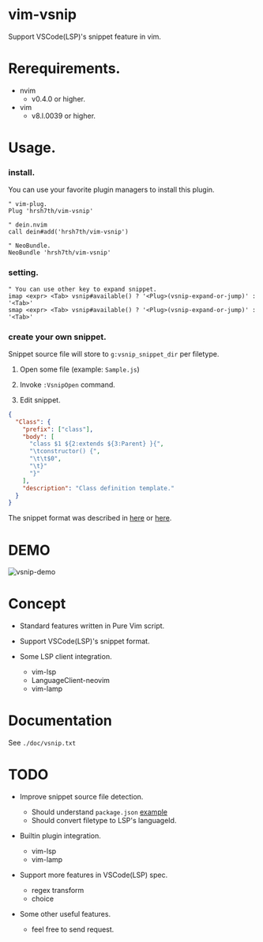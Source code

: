 # vim-vsnip

Support VSCode(LSP)'s snippet feature in vim.

# Rerequirements.

- nvim
  - v0.4.0 or higher.
- vim
  - v8.l.0039 or higher.

# Usage.

### install.

You can use your favorite plugin managers to install this plugin.

```viml
" vim-plug.
Plug 'hrsh7th/vim-vsnip'

" dein.nvim
call dein#add('hrsh7th/vim-vsnip')

" NeoBundle.
NeoBundle 'hrsh7th/vim-vsnip'
```

### setting.

```viml
" You can use other key to expand snippet.
imap <expr> <Tab> vsnip#available() ? '<Plug>(vsnip-expand-or-jump)' : '<Tab>'
smap <expr> <Tab> vsnip#available() ? '<Plug>(vsnip-expand-or-jump)' : '<Tab>'
```

### create your own snippet.

Snippet source file will store to `g:vsnip_snippet_dir` per filetype.

1. Open some file (example: `Sample.js`)

2. Invoke `:VsnipOpen` command.

3. Edit snippet.

```json
{
  "Class": {
    "prefix": ["class"],
    "body": [
      "class $1 ${2:extends ${3:Parent} }{",
      "\tconstructor() {",
      "\t\t$0",
      "\t}"
      "}"
    ],
    "description": "Class definition template."
  }
}
```

The snippet format was described in [here](https://code.visualstudio.com/docs/editor/userdefinedsnippets#_snippet-syntax) or [here](https://github.com/Microsoft/language-server-protocol/blob/master/snippetSyntax.md).


# DEMO

![vsnip-demo](https://user-images.githubusercontent.com/629908/70024306-0d1a3b00-15dd-11ea-87ec-d5c648b763ab.gif)


# Concept

- Standard features written in Pure Vim script.

- Support VSCode(LSP)'s snippet format.

- Some LSP client integration.
    - vim-lsp
    - LanguageClient-neovim
    - vim-lamp


# Documentation

See `./doc/vsnip.txt`


# TODO

- Improve snippet source file detection.
    - Should understand `package.json` [example](https://github.com/xabikos/vscode-react/blob/master/package.json#L22)
    - Should convert filetype to LSP's languageId.

- Builtin plugin integration.
    - vim-lsp
    - vim-lamp

- Support more features in VSCode(LSP) spec.
    - regex transform
    - choice

- Some other useful features.
    - feel free to send request.

